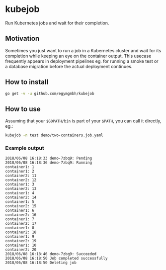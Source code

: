 # kubejob
Run Kubernetes jobs and wait for their completion.

## Motivation
Sometimes you just want to run a job in a Kubernetes cluster and wait for its completion while
keeping an eye on the container output. This usecase frequently appears in deployment pipelines
eg. for running a smoke test or a database migration before the actual deployment continues. 

## How to install
```bash
go get -v -u github.com/egymgmbh/kubejob
```

## How to use
Assuming that your `$GOPATH/bin` is part of your `$PATH`, you can call it directly, eg.:
```bash
kubejob -n test demo/two-containers.job.yaml
```

### Example output
```
2018/06/08 16:18:33 demo-7zbq9: Pending
2018/06/08 16:18:36 demo-7zbq9: Running
container1: 1
container1: 2
container2: 11
container2: 12
container1: 3
container2: 13
container1: 4
container2: 14
container1: 5
container2: 15
container1: 6
container2: 16
container1: 7
container2: 17
container1: 8
container2: 18
container1: 9
container2: 19
container1: 10
container2: 20
2018/06/08 16:18:46 demo-7zbq9: Succeeded
2018/06/08 16:18:50 Job completed successfully
2018/06/08 16:18:50 Deleting job
```
